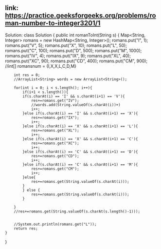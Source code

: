## link: https://practice.geeksforgeeks.org/problems/roman-number-to-integer3201/1

Solution:
class Solution {
    public int romanToInt(String s) {
        Map<String, Integer> romans = new HashMap<String, Integer>();
        romans.put("I", 1);
        romans.put("V", 5);
        romans.put("X", 10);
        romans.put("L", 50);
        romans.put("C", 100);
        romans.put("D", 500);
        romans.put("M", 1000);
        romans.put("IV", 4);
        romans.put("IX", 9);
        romans.put("XL", 40);
        romans.put("XC", 90);
        romans.put("CD", 400);
        romans.put("CM", 900);
        //int[] romansnum = {I,X,X,L,C,D,M}

        int res = 0;
        //ArrayList<String> words = new ArrayList<String>();

        for(int i = 0; i < s.length(); i++){
            if(i+1 < s.length()){
            if(s.charAt(i) == 'I' && s.charAt(i+1) == 'V'){
                res+=romans.get("IV");
                //words.add(String.valueOf(s.charAt(i))+)
                i++;
            }else if(s.charAt(i) == 'I' && s.charAt(i+1) == 'X'){
                res+=romans.get("IX");
                i++;
            }else if(s.charAt(i) == 'X' && s.charAt(i+1) == 'L'){
                res+=romans.get("XL");
                i++;
            }else if(s.charAt(i) == 'X' && s.charAt(i+1) == 'C'){
                res+=romans.get("XC");
                i++;
            }else if(s.charAt(i) == 'C' && s.charAt(i+1) == 'D'){
                res+=romans.get("CD");
                i++;
            }else if(s.charAt(i) == 'C' && s.charAt(i+1) == 'M'){
                res+=romans.get("CM");
                i++;
            }else{
                res+=romans.get(String.valueOf(s.charAt(i)));
            }
            } else {
                res+=romans.get(String.valueOf(s.charAt(i)));
            }

        }
        //res+=romans.get(String.valueOf(s.charAt(s.length()-1)));


        //System.out.println(romans.get("L"));
        return res;
    }
    
}